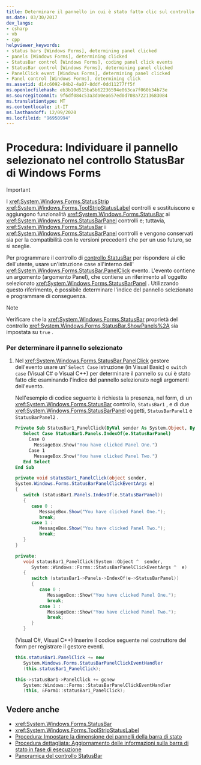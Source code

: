 ```yaml
---
title: Determinare il pannello in cui è stato fatto clic sul controllo StatusBar
ms.date: 03/30/2017
dev_langs:
- csharp
- vb
- cpp
helpviewer_keywords:
- status bars [Windows Forms], determining panel clicked
- panels [Windows Forms], determining clicked
- StatusBar control [Windows Forms], coding panel click events
- StatusBar control [Windows Forms], determining panel clicked
- PanelClick event [Windows Forms], determining panel clicked
- Panel control [Windows Forms], determining click
ms.assetid: d14c6092-04b2-4a07-8ddf-0dd11277ff5f
ms.openlocfilehash: eb3b10d515ba5b62236594e063ca7f060b34b73e
ms.sourcegitcommit: 9f6df084c53a3da0ea657ed0d708a72213683084
ms.translationtype: MT
ms.contentlocale: it-IT
ms.lasthandoff: 12/09/2020
ms.locfileid: "96950994"
---
```

# <a name="how-to-determine-which-panel-in-the-windows-forms-statusbar-control-was-clicked"></a>Procedura: Individuare il pannello selezionato nel controllo StatusBar di Windows Forms
> [!IMPORTANT]
> I <xref:System.Windows.Forms.StatusStrip> <xref:System.Windows.Forms.ToolStripStatusLabel> controlli e sostituiscono e aggiungono funzionalità <xref:System.Windows.Forms.StatusBar> ai <xref:System.Windows.Forms.StatusBarPanel> controlli e; tuttavia, <xref:System.Windows.Forms.StatusBar> i <xref:System.Windows.Forms.StatusBarPanel> controlli e vengono conservati sia per la compatibilità con le versioni precedenti che per un uso futuro, se si sceglie.  
  
 Per programmare il controllo di [controllo StatusBar](statusbar-control-windows-forms.md) per rispondere ai clic dell'utente, usare un'istruzione case all'interno dell' <xref:System.Windows.Forms.StatusBar.PanelClick> evento. L'evento contiene un argomento (argomento Panel), che contiene un riferimento all'oggetto selezionato <xref:System.Windows.Forms.StatusBarPanel> . Utilizzando questo riferimento, è possibile determinare l'indice del pannello selezionato e programmare di conseguenza.  
  
> [!NOTE]
> Verificare che la <xref:System.Windows.Forms.StatusBar> proprietà del controllo <xref:System.Windows.Forms.StatusBar.ShowPanels%2A> sia impostata su `true` .  
  
### <a name="to-determine-which-panel-was-clicked"></a>Per determinare il pannello selezionato  
  
1. Nel <xref:System.Windows.Forms.StatusBar.PanelClick> gestore dell'evento usare un' `Select Case` istruzione (in Visual Basic) o `switch case` (Visual C# o Visual C++) per determinare il pannello su cui è stato fatto clic esaminando l'indice del pannello selezionato negli argomenti dell'evento.  
  
     Nell'esempio di codice seguente è richiesta la presenza, nel form, di un <xref:System.Windows.Forms.StatusBar> controllo, `StatusBar1` , e di due <xref:System.Windows.Forms.StatusBarPanel> oggetti, `StatusBarPanel1` e `StatusBarPanel2` .  
  
    ```vb  
    Private Sub StatusBar1_PanelClick(ByVal sender As System.Object, ByVal e As System.Windows.Forms.StatusBarPanelClickEventArgs) Handles StatusBar1.PanelClick  
       Select Case StatusBar1.Panels.IndexOf(e.StatusBarPanel)  
         Case 0  
           MessageBox.Show("You have clicked Panel One.")  
         Case 1  
           MessageBox.Show("You have clicked Panel Two.")  
       End Select  
    End Sub  
    ```  
  
    ```csharp  
    private void statusBar1_PanelClick(object sender,
    System.Windows.Forms.StatusBarPanelClickEventArgs e)  
    {  
       switch (statusBar1.Panels.IndexOf(e.StatusBarPanel))  
       {  
          case 0 :  
             MessageBox.Show("You have clicked Panel One.");  
             break;  
          case 1 :  
             MessageBox.Show("You have clicked Panel Two.");  
             break;  
       }  
    }  
    ```  
  
    ```cpp  
    private:  
       void statusBar1_PanelClick(System::Object ^  sender,  
          System::Windows::Forms::StatusBarPanelClickEventArgs ^  e)  
       {  
          switch (statusBar1->Panels->IndexOf(e->StatusBarPanel))  
          {  
             case 0 :  
                MessageBox::Show("You have clicked Panel One.");  
                break;  
             case 1 :  
                MessageBox::Show("You have clicked Panel Two.");  
                break;  
          }  
       }  
    ```  
  
     (Visual C#, Visual C++) Inserire il codice seguente nel costruttore del form per registrare il gestore eventi.  
  
    ```csharp  
    this.statusBar1.PanelClick += new
       System.Windows.Forms.StatusBarPanelClickEventHandler
       (this.statusBar1_PanelClick);  
    ```  
  
    ```cpp  
    this->statusBar1->PanelClick += gcnew  
       System::Windows::Forms::StatusBarPanelClickEventHandler  
       (this, &Form1::statusBar1_PanelClick);  
    ```  
  
## <a name="see-also"></a>Vedere anche

- <xref:System.Windows.Forms.StatusBar>
- <xref:System.Windows.Forms.ToolStripStatusLabel>
- [Procedura: Impostare la dimensione dei pannelli della barra di stato](how-to-set-the-size-of-status-bar-panels.md)
- [Procedura dettagliata: Aggiornamento delle informazioni sulla barra di stato in fase di esecuzione](walkthrough-updating-status-bar-information-at-run-time.md)
- [Panoramica del controllo StatusBar](statusbar-control-overview-windows-forms.md)

